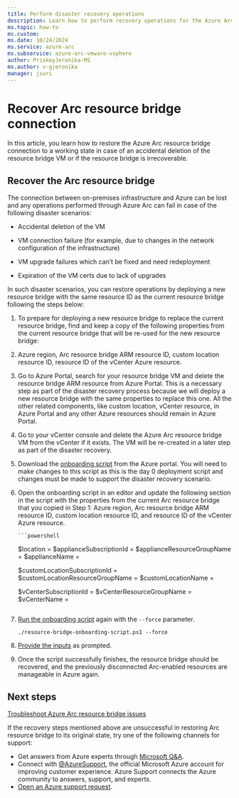 ```yaml
---
title: Perform disaster recovery operations
description: Learn how to perform recovery operations for the Azure Arc resource bridge VM in Azure Arc-enabled VMware vSphere disaster scenarios.
ms.topic: how-to 
ms.custom:
ms.date: 10/24/2024
ms.service: azure-arc
ms.subservice: azure-arc-vmware-vsphere
author: PriskeyJeronika-MS
ms.author: v-gjeronika
manager: jsuri
---
```


# Recover Arc resource bridge connection

In this article, you learn how to restore the Azure Arc resource bridge connection to a working state in case of an accidental deletion of the resource bridge VM or if the resource bridge is irrecoverable.

## Recover the Arc resource bridge

The connection between on-premises infrastructure and Azure can be lost and any operations performed through Azure Arc can fail in case of the following disaster scenarios:

- Accidental deletion of the VM
- VM connection failure (for example, due to changes in the network configuration of the infrastructure)
- VM upgrade failures which can’t be fixed and need redeployment

- Expiration of the VM certs due to lack of upgrades

In such disaster scenarios, you can restore operations by deploying a new resource bridge with the same resource ID as the current resource bridge following the steps below:

1. To prepare for deploying a new resource bridge to replace the current resource bridge, find and keep a copy of the following properties from the current resource bridge that will be re-used for the new resource bridge: 

1. Azure region, Arc resource bridge ARM resource ID, custom location resource ID, resource ID of the vCenter Azure resource. 

1. Go to Azure Portal, search for your resource bridge VM and delete the resource bridge ARM resource from Azure Portal. This is a necessary step as part of the disaster recovery process because we will deploy a new resource bridge with the same properties to replace this one. All the other related components, like custom location, vCenter resource, in Azure Portal and any other Azure resources should remain in Azure Portal. 

1. Go to your vCenter console and delete the Azure Arc resource bridge VM from the vCenter if it exists. The VM will be re-created in a later step as part of the disaster recovery.

1. Download the [onboarding script](../vmware-vsphere/quick-start-connect-vcenter-to-arc-using-script.md#download-the-onboarding-script) from the Azure portal. You will need to make changes to this script as this is the day 0 deployment script and changes must be made to support the disaster recovery scenario.

1. Open the onboarding script in an editor and update the following section in the script with the properties from the current Arc resource bridge that you copied in Step 1: Azure region, Arc resource bridge ARM resource ID, custom location resource ID, and resource ID of the vCenter Azure resource.

       ```powershell
    $location = <Azure region of the resources>
    $applianceSubscriptionId = <subscription-id>
    $applianceResourceGroupName = <resource-group-name>
    $applianceName = <resource-bridge-name>
    
    $customLocationSubscriptionId = <subscription-id>
    $customLocationResourceGroupName = <resource-group-name>
    $customLocationName = <custom-location-name>
    
    $vCenterSubscriptionId = <subscription-id>
    $vCenterResourceGroupName = <resource-group-name>
    $vCenterName = <vcenter-name-in-azure>
    ```

4. [Run the onboarding script](../vmware-vsphere/quick-start-connect-vcenter-to-arc-using-script.md#run-the-script) again with the `--force` parameter.

    ``` powershell-interactive
    ./resource-bridge-onboarding-script.ps1 --force
    ```

5. [Provide the inputs](../vmware-vsphere/quick-start-connect-vcenter-to-arc-using-script.md#inputs-for-the-script) as prompted.

6. Once the script successfully finishes, the resource bridge should be recovered, and the previously disconnected Arc-enabled resources are manageable in Azure again.

## Next steps

[Troubleshoot Azure Arc resource bridge issues](../resource-bridge/troubleshoot-resource-bridge.md)

If the recovery steps mentioned above are unsuccessful in restoring Arc resource bridge to its original state, try one of the following channels for support:

- Get answers from Azure experts through [Microsoft Q&A](/answers/topics/azure-arc.html).
- Connect with [@AzureSupport](https://x.com/azuresupport), the official Microsoft Azure account for improving customer experience. Azure Support connects the Azure community to answers, support, and experts.
- [Open an Azure support request](../../azure-portal/supportability/how-to-create-azure-support-request.md).

